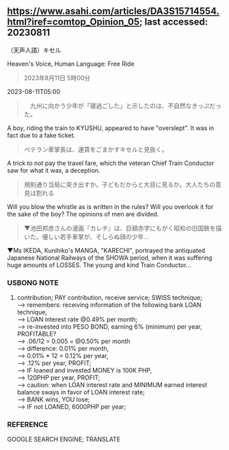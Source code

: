 
## https://www.asahi.com/articles/DA3S15714554.html?iref=comtop_Opinion_05; last accessed: 20230811

（天声人語）キセル

Heaven's Voice, Human Language: Free Ride

> 2023年8月11日 5時00分

2023-08-11T05:00

>　九州に向かう少年が「寝過ごした」と示したのは、不自然なきっぷだった。

A boy, riding the train to KYUSHU, appeared to have "overslept". It was in fact due to a fake ticket. 

> ベテラン車掌長は、運賃をごまかすキセルと見抜く。

A trick to not pay the travel fare, which the veteran Chief Train Conductor saw for what it was, a deception.

> 規則通り当局に突き出すか。子どもだからと大目に見るか。大人たちの意見は割れる

Will you blow the whistle as is written in the rules? Will you overlook it for the sake of the boy? The opinions of men are divided.

> ▼池田邦彦さんの漫画『カレチ』は、巨額赤字にもがく昭和の旧国鉄を描いた。優しい若手車掌が、そしらぬ顔の少年…

▼Ms IKEDA, Kunihiko's MANGA, "KARECHI", portrayed the antiquated Japanese National Railways of the SHOWA period, when it was suffering huge amounts of LOSSES. The young and kind Train Conductor... 

### USBONG NOTE

1) contribution; PAY contribution, receive service; SWISS technique;<br/>
--> remembers: receiving information of the following bank LOAN technique,<br/> 
--> LOAN interest rate @0.49% per month; <br/>
--> re-invested into PESO BOND, earning 6% (minimum) per year, PROFITABLE?<br/>
--> .06/12 = 0.005 = @0.50% per month<br/>
--> difference: 0.01% per month, <br/>
--> 0.01% * 12 = 0.12% per year,<br/>
--> .12% per year, PROFIT; <br/>
--> IF loaned and invested MONEY is 100K PHP,<br/>
--> 120PHP per year, PROFIT;<br/>
--> caution: when LOAN interest rate and MINIMUM earned interest balance sways in favor of LOAN interest rate;<br/>
--> BANK wins, YOU lose;<br/>
--> IF not LOANED, 6000PHP per year;

### REFERENCE

GOOGLE SEARCH ENGINE; TRANSLATE
